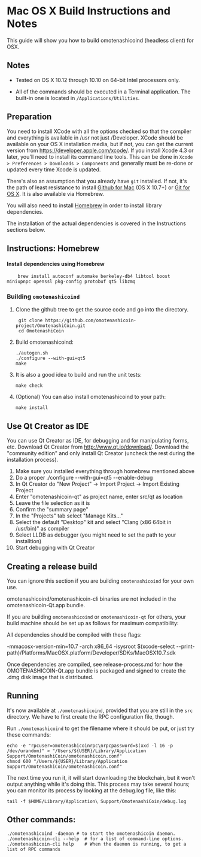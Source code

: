 Mac OS X Build Instructions and Notes
====================================
This guide will show you how to build omotenashicoind (headless client) for OSX.

Notes
-----

* Tested on OS X 10.12 through 10.10 on 64-bit Intel processors only.

* All of the commands should be executed in a Terminal application. The
built-in one is located in `/Applications/Utilities`.

Preparation
-----------

You need to install XCode with all the options checked so that the compiler
and everything is available in /usr not just /Developer. XCode should be
available on your OS X installation media, but if not, you can get the
current version from https://developer.apple.com/xcode/. If you install
Xcode 4.3 or later, you'll need to install its command line tools. This can
be done in `Xcode > Preferences > Downloads > Components` and generally must
be re-done or updated every time Xcode is updated.

There's also an assumption that you already have `git` installed. If
not, it's the path of least resistance to install [Github for Mac](https://mac.github.com/)
(OS X 10.7+) or
[Git for OS X](https://code.google.com/p/git-osx-installer/). It is also
available via Homebrew.

You will also need to install [Homebrew](http://brew.sh) in order to install library
dependencies.

The installation of the actual dependencies is covered in the Instructions
sections below.

Instructions: Homebrew
----------------------

#### Install dependencies using Homebrew

        brew install autoconf automake berkeley-db4 libtool boost miniupnpc openssl pkg-config protobuf qt5 libzmq

### Building `omotenashicoind`

1. Clone the github tree to get the source code and go into the directory.

        git clone https://github.com/omotenashicoin-project/OmotenashiCoin.git
        cd OmotenashiCoin

2.  Build omotenashicoind:

        ./autogen.sh
        ./configure --with-gui=qt5
        make

3.  It is also a good idea to build and run the unit tests:

        make check

4.  (Optional) You can also install omotenashicoind to your path:

        make install

Use Qt Creator as IDE
------------------------
You can use Qt Creator as IDE, for debugging and for manipulating forms, etc.
Download Qt Creator from http://www.qt.io/download/. Download the "community edition" and only install Qt Creator (uncheck the rest during the installation process).

1. Make sure you installed everything through homebrew mentioned above
2. Do a proper ./configure --with-gui=qt5 --enable-debug
3. In Qt Creator do "New Project" -> Import Project -> Import Existing Project
4. Enter "omotenashicoin-qt" as project name, enter src/qt as location
5. Leave the file selection as it is
6. Confirm the "summary page"
7. In the "Projects" tab select "Manage Kits..."
8. Select the default "Desktop" kit and select "Clang (x86 64bit in /usr/bin)" as compiler
9. Select LLDB as debugger (you might need to set the path to your installtion)
10. Start debugging with Qt Creator

Creating a release build
------------------------
You can ignore this section if you are building `omotenashicoind` for your own use.

omotenashicoind/omotenashicoin-cli binaries are not included in the omotenashicoin-Qt.app bundle.

If you are building `omotenashicoind` or `omotenashicoin-qt` for others, your build machine should be set up
as follows for maximum compatibility:

All dependencies should be compiled with these flags:

 -mmacosx-version-min=10.7
 -arch x86_64
 -isysroot $(xcode-select --print-path)/Platforms/MacOSX.platform/Developer/SDKs/MacOSX10.7.sdk

Once dependencies are compiled, see release-process.md for how the OMOTENASHICOIN-Qt.app
bundle is packaged and signed to create the .dmg disk image that is distributed.

Running
-------

It's now available at `./omotenashicoind`, provided that you are still in the `src`
directory. We have to first create the RPC configuration file, though.

Run `./omotenashicoind` to get the filename where it should be put, or just try these
commands:

    echo -e "rpcuser=omotenashicoinrpc\nrpcpassword=$(xxd -l 16 -p /dev/urandom)" > "/Users/${USER}/Library/Application Support/OmotenashiCoin/omotenashicoin.conf"
    chmod 600 "/Users/${USER}/Library/Application Support/OmotenashiCoin/omotenashicoin.conf"

The next time you run it, it will start downloading the blockchain, but it won't
output anything while it's doing this. This process may take several hours;
you can monitor its process by looking at the debug.log file, like this:

    tail -f $HOME/Library/Application\ Support/OmotenashiCoin/debug.log

Other commands:
-------

    ./omotenashicoind -daemon # to start the omotenashicoin daemon.
    ./omotenashicoin-cli --help  # for a list of command-line options.
    ./omotenashicoin-cli help    # When the daemon is running, to get a list of RPC commands

